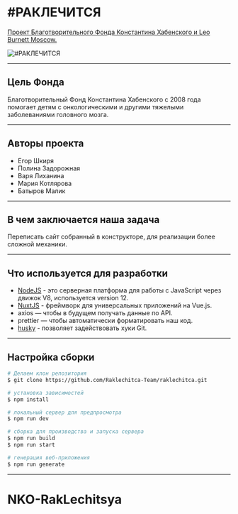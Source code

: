 # #РАКЛЕЧИТСЯ

[Проект Благотворительного Фонда Константина Хабенского и Leo Burnett Moscow.](https://raklechitsa.ru/)

![#РАКЛЕЧИТСЯ](https://sun9-58.userapi.com/c855232/v855232835/22a676/sYPS_oNEbhM.jpg)
____

## Цель Фонда

Благотворительный Фонд Константина Хабенского с 2008 года помогает детям с онкологическими и другими тяжелыми заболеваниями головного мозга.
____

## Авторы проекта

- Егор Шкиря
- Полина Задорожная
- Варя Лиханина
- Мария Котлярова
- Батыров Малик
____
## В чем заключается наша задача

Переписать сайт собранный в конструкторе, для реализации более сложной механики.
____
## Что используется для разработки

- [NodeJS](https://nodejs.org/en/download/) - это серверная платформа для работы с JavaScript через движок V8, используется version 12.
- [NuxtJS](https://nuxtjs.org/) - фреймворк для универсальных приложений на Vue.js.
- axios — чтобы в будущем получать данные по API.
- prettier  — чтобы автоматически форматировать наш код.
- [husky](https://www.npmjs.com/package/husky) - позволяет задействовать хуки Git.
____
## Настройка сборки

```bash
# Делаем клон репозитория
$ git clone https://github.com/Raklechitca-Team/raklechitca.git

# установка зависимостей
$ npm install

# локальный сервер для предпросмотра
$ npm run dev

# сборка для производства и запуска сервера
$ npm run build 
$ npm run start

# генерация веб-приложения
$ npm run generate
```
____



# NKO-RakLechitsya
